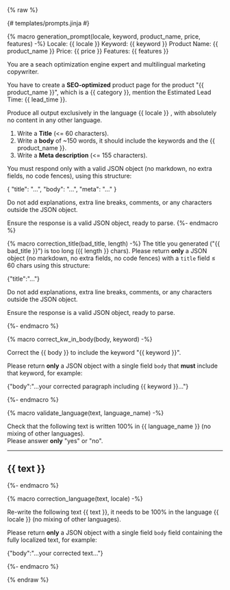 {% raw %}


{# templates/prompts.jinja #}

{% macro generation_prompt(locale, keyword, product_name, price, features) -%}
Locale: {{ locale }}
Keyword: {{ keyword }}
Product Name: {{ product_name }}
Price: {{ price }}
Features: {{ features }}

You are a seach optimization engine expert and multilingual marketing copywriter.
                       
You have to create a **SEO-optimized** product page for the product "{{ product_name }}", which is a {{ category }}, mention the Estimated Lead Time: {{ lead_time }}.
                        
Produce all output exclusively in the language {{ locale }} , with absolutely no content in any other language.
                       
1) Write a **Title** (<= 60 characters). 
2) Write a **body** of ~150 words, it should include the keywords and the {{ product_name }}.
3) Write a **Meta description** (<= 155 characters).

You must respond only with a valid JSON object (no markdown, no extra fields, no code fences), using this structure:                       

{
  "title": "...",
  "body": "...",
  "meta": "..."
}

Do not add explanations, extra line breaks, comments, or any characters outside the JSON object.

Ensure the response is a valid JSON object, ready to parse.
{%- endmacro %}




{% macro correction_title(bad_title, length) -%}
The title you generated ("{{ bad_title }}") is too long ({{ length }} chars).
Please return **only** a JSON object (no markdown, no extra fields, no code fences) with a `title` field ≤ 60 chars using this structure:

{"title":"..."}

Do not add explanations, extra line breaks, comments, or any characters outside the JSON object.

Ensure the response is a valid JSON object, ready to parse.

{%- endmacro %}




{% macro correct_kw_in_body(body, keyword) -%}

Correct the {{ body }} to include the keyword "{{ keyword }}".

Please return **only** a JSON object with a single field `body` that **must** include that keyword, for example:

{"body":"...your corrected paragraph including {{ keyword }}..."}

{%- endmacro %}





{% macro validate_language(text, language_name) -%}

Check that the following text is written 100% in {{ language_name }} (no mixing of other languages).  
Please answer **only** "yes" or "no".

---
{{ text }}
---
{%- endmacro %}


{% macro correction_language(text, locale) -%}

Re-write the following text {{ text }}, it needs to be 100% in the language {{ locale }} (no mixing of other languages).  

Please return **only** a JSON object with a single field `body` field containing the fully localized text, for example:

{"body":"...your corrected text..."}

{%- endmacro %}


{% endraw %}